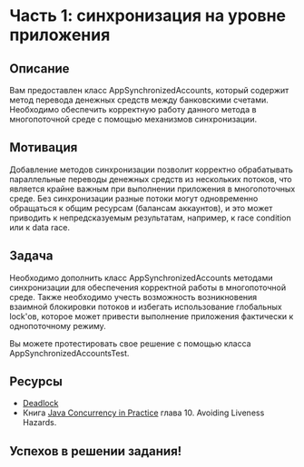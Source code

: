 # Часть 1: синхронизация на уровне приложения

## Описание

Вам предоставлен класс AppSynchronizedAccounts, который содержит метод перевода денежных средств между банковскими
счетами.
Необходимо обеспечить корректную работу данного метода в многопоточной среде с помощью механизмов синхронизации.

## Мотивация

Добавление методов синхронизации позволит корректно обрабатывать параллельные переводы денежных средств из нескольких
потоков, что является крайне важным при выполнении приложения в многопоточных среде. Без синхронизации разные потоки
могут одновременно обращаться к общим ресурсам (балансам аккаунтов), и это может приводить к непредсказуемым
результатам, например, к race condition или к data race.

## Задача

Необходимо дополнить класс AppSynchronizedAccounts методами синхронизации для обеспечения корректной работы в
многопоточной среде. Также необходимо учесть возможность возникновения взаимной блокировки потоков и избегать
использование глобальных lock'ов, которое может привести выполнение приложения фактически к однопоточному режиму.

Вы можете протестировать свое решение с помощью класса AppSynchronizedAccountsTest.

## Ресурсы

- [Deadlock](https://ru.wikipedia.org/wiki/%D0%92%D0%B7%D0%B0%D0%B8%D0%BC%D0%BD%D0%B0%D1%8F_%D0%B1%D0%BB%D0%BE%D0%BA%D0%B8%D1%80%D0%BE%D0%B2%D0%BA%D0%B0)
- Книга [Java Concurrency in Practice](https://leon-wtf.github.io/doc/java-concurrency-in-practice.pdf) глава 10.
  Avoiding Liveness Hazards.

## Успехов в решении задания!

